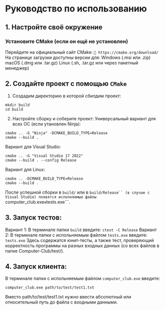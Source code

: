 # Руководство по использованию 
## 1. Настройте своё окружение
### Установите CMake (если он ещё не установлен)
Перейдите на официальный сайт CMake:
```🔗 https://cmake.org/download/```
На странице загрузки доступны версии для:
Windows (.msi или .zip)
macOS (.dmg или .tar.gz)
Linux (.sh, .tar.gz или через пакетный менеджер)
## 2. Создайте проект с помощью ```CMake```
1. Создадим директорию в которой сбилдим проект:
```
mkdir build
cd build
```
2. Настройте сборку и соберите проект:
Универсальный вариант для всех ОС (если утановлен Ninja):
```
cmake .. -G "Ninja" -DCMAKE_BUILD_TYPE=Release
cmake --build .
```
Вариант для Visual Studio:
```
cmake .. -G "Visual Studio 17 2022"
cmake --build . --config Release
```
Вариант для Linux:
```
cmake .. -DCMAKE_BUILD_TYPE=Release
cmake --build .
```
После успешной сборки в ```build/``` или в ```build/Release`` (в случае с Visual Studio) появятся исполняемые файлы ```computer_club.exe``` и ```tests.exe```.
## 3. Запуск тестов:
Вариант 1:
В терминале папки ```build``` введите:
``` ctest -C Release ```
Вариант 2:
В терминале папки с испольняемым файлом ```tests.exe``` введите:
```tests.exe```
Здесь содержатся юнит-тесты, а также тест, проверяющий корректность программы на разных входных данных (со всех файлов в папке Computer-Club/test/).
## 4. Запуск клиента:
В терминале папки с испольняемым файлом ```computer_club.exe``` введите:
```
computer_club.exe path/to/test/test1.txt
```
Вместо path/to/test/test1.txt нужно ввести абсолютный или относительный путь до файла с входными данными.
